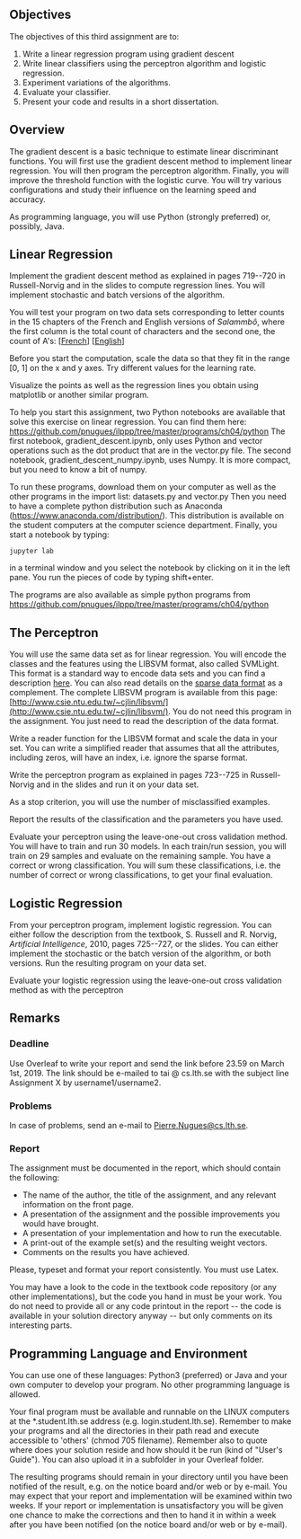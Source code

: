 ## Objectives

The objectives of this third assignment are to:

1.  Write a linear regression program using gradient descent
2.  Write linear classifiers using the perceptron algorithm and logistic regression.
3.  Experiment variations of the algorithms.
4.  Evaluate your classifier.
5.  Present your code and results in a short dissertation.

## Overview

The gradient descent is a basic technique to estimate linear discriminant functions. You will first use the gradient descent method to implement linear regression. You will then program the perceptron algorithm. Finally, you will improve the threshold function with the logistic curve. You will try various configurations and study their influence on the learning speed and accuracy.

As programming language, you will use Python (strongly preferred) or, possibly, Java.

## Linear Regression

Implement the gradient descent method as explained in pages 719--720 in Russell-Norvig and in the slides to compute regression lines. You will implement stochastic and batch versions of the algorithm.

You will test your program on two data sets corresponding to letter counts in the 15 chapters of the French and English versions of _Salammbô_, where the first column is the total count of characters and the second one, the count of A's: [[French](http://fileadmin.cs.lth.se/cs/Education/EDA132/Labs/ML/salammbo_a_fr.plot)] [[English](http://fileadmin.cs.lth.se/cs/Education/EDA132/Labs/ML/salammbo_a_en.plot)]

Before you start the computation, scale the data so that they fit in the range [0, 1] on the x and y axes. Try different values for the learning rate.

Visualize the points as well as the regression lines you obtain using matplotlib or another similar program.

To help you start this assignment, two Python notebooks are available that solve this exercise on linear regression. You can find them here: https://github.com/pnugues/ilppp/tree/master/programs/ch04/python
The first notebook, gradient_descent.ipynb, only uses Python and vector operations such as the dot product that are in the vector.py file.
The second notebook, gradient_descent_numpy.ipynb, uses Numpy. It is more compact, but you need to know a bit of numpy.

To run these programs, download them on your computer as well as the other programs in the import list: datasets.py and vector.py
Then you need to have a complete python distribution such as Anaconda (https://www.anaconda.com/distribution/). This distribution is available on the student computers at the computer science department.
Finally, you start a notebook by typing:

`jupyter lab`

in a terminal window and you select the notebook by clicking on it in the left pane.
You run the pieces of code by typing shift+enter.

The programs are also available as simple python programs from
https://github.com/pnugues/ilppp/tree/master/programs/ch04/python

## The Perceptron

You will use the same data set as for linear regression. You will encode the classes and the features using the LIBSVM format, also called SVMLight. This format is a standard way to encode data sets and you can find a description [here](https://github.com/cjlin1/libsvm/blob/master/README). You can also read details on the [sparse data format](http://www.csie.ntu.edu.tw/~cjlin/libsvm/faq.html#/Q3:_Data_preparation) as a complement. The complete LIBSVM program is available from this page: [http://www.csie.ntu.edu.tw/~cjlin/libsvm/](http://www.csie.ntu.edu.tw/~cjlin/libsvm/). You do not need this program in the assignment. You just need to read the description of the data format.

Write a reader function for the LIBSVM format and scale the data in your set. You can write a simplified reader that assumes that all the attributes, including zeros, will have an index, i.e. ignore the sparse format.

Write the perceptron program as explained in pages 723--725 in Russell-Norvig and in the slides and run it on your data set.

As a stop criterion, you will use the number of misclassified examples.

Report the results of the classification and the parameters you have used.

Evaluate your perceptron using the leave-one-out cross validation method. You will have to train and run 30 models. In each train/run session, you will train on 29 samples and evaluate on the remaining sample. You have a correct or wrong classification. You will sum these classifications, i.e. the number of correct or wrong classifications, to get your final evaluation.

## Logistic Regression

From your perceptron program, implement logistic regression. You can either follow the description from the textbook, S. Russell and R. Norvig, _Artificial Intelligence_, 2010, pages 725--727, or the slides. You can either implement the stochastic or the batch version of the algorithm, or both versions. Run the resulting program on your data set.

Evaluate your logistic regression using the leave-one-out cross validation method as with the perceptron

## Remarks

### Deadline

Use Overleaf to write your report and send the link before 23.59 on March 1st, 2019\. The link should be e-mailed to tai @ cs.lth.se with the subject line Assignment X by username1/username2.

### Problems

In case of problems, send an e-mail to Pierre.Nugues@cs.lth.se.

### Report

The assignment must be documented in the report, which should contain the following:

*   The name of the author, the title of the assignment, and any relevant information on the front page.
*   A presentation of the assignment and the possible improvements you would have brought.
*   A presentation of your implementation and how to run the executable.
*   A print-out of the example set(s) and the resulting weight vectors.
*   Comments on the results you have achieved.

Please, typeset and format your report consistently. You must use Latex.

You may have a look to the code in the textbook code repository (or any other implementations), but the code you hand in must be your work. You do not need to provide all or any code printout in the report -- the code is available in your solution directory anyway -- but only comments on its interesting parts.

## Programming Language and Environment

You can use one of these languages: Python3 (preferred) or Java and your own computer to develop your program. No other programming language is allowed.

Your final program must be available and runnable on the LINUX computers at the *.student.lth.se address (e.g. login.student.lth.se). Remember to make your programs and all the directories in their path read and execute accessible to 'others' (chmod 705 filename). Remember also to quote where does your solution reside and how should it be run (kind of "User's Guide"). You can also upload it in a subfolder in your Overleaf folder.

The resulting programs should remain in your directory until you have been notified of the result, e.g. on the notice board and/or web or by e-mail. You may expect that your report and implementation will be examined within two weeks. If your report or implementation is unsatisfactory you will be given one chance to make the corrections and then to hand it in within a week after you have been notified (on the notice board and/or web or by e-mail).

